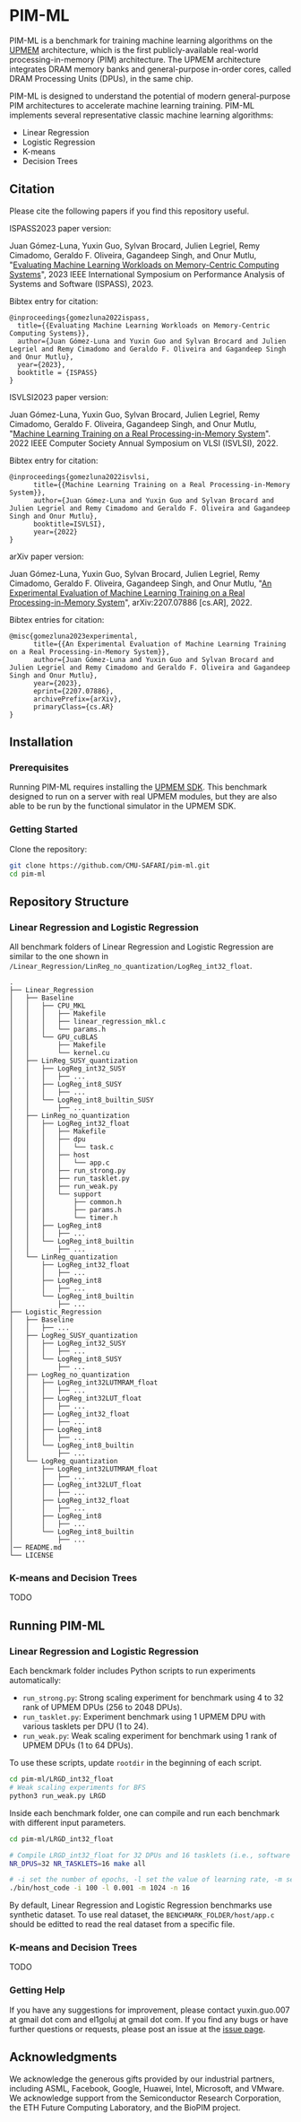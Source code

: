 # PIM-ML
PIM-ML is a benchmark for training machine learning algorithms on the [UPMEM](https://www.upmem.com/) architecture, which is the first publicly-available real-world processing-in-memory (PIM) architecture. The UPMEM architecture integrates DRAM memory banks and general-purpose in-order cores, called DRAM Processing Units (DPUs), in the same chip. 

PIM-ML is designed to understand the potential of modern general-purpose PIM architectures to accelerate machine learning training. 
PIM-ML implements several representative classic machine learning algorithms: 
- Linear Regression 
- Logistic Regression 
- K-means 
- Decision Trees 

## Citation
Please cite the following papers if you find this repository useful.

ISPASS2023 paper version:

Juan Gómez-Luna, Yuxin Guo, Sylvan Brocard, Julien Legriel, Remy Cimadomo, Geraldo F. Oliveira, Gagandeep Singh, and Onur Mutlu, "[Evaluating Machine Learning Workloads on Memory-Centric Computing Systems](https://ispass.org/ispass2023/)", 2023 IEEE International Symposium on Performance Analysis of Systems and Software (ISPASS), 2023.

Bibtex entry for citation:
```
@inproceedings{gomezluna2022ispass,
  title={{Evaluating Machine Learning Workloads on Memory-Centric Computing Systems}}, 
  author={Juan Gómez-Luna and Yuxin Guo and Sylvan Brocard and Julien Legriel and Remy Cimadomo and Geraldo F. Oliveira and Gagandeep Singh and Onur Mutlu},
  year={2023},
  booktitle = {ISPASS}
}
```

ISVLSI2023 paper version:

Juan Gómez-Luna, Yuxin Guo, Sylvan Brocard, Julien Legriel, Remy Cimadomo, Geraldo F. Oliveira, Gagandeep Singh, and Onur Mutlu, "[Machine Learning Training on a Real Processing-in-Memory System](https://doi.org/10.1109/ISVLSI54635.2022.00064)". 2022 IEEE Computer Society Annual Symposium on VLSI (ISVLSI), 2022.

Bibtex entry for citation:
```
@inproceedings{gomezluna2022isvlsi,
      title={{Machine Learning Training on a Real Processing-in-Memory System}}, 
      author={Juan Gómez-Luna and Yuxin Guo and Sylvan Brocard and Julien Legriel and Remy Cimadomo and Geraldo F. Oliveira and Gagandeep Singh and Onur Mutlu},
      booktitle=ISVLSI}, 
      year={2022}
}
```

arXiv paper version:

Juan Gómez-Luna, Yuxin Guo, Sylvan Brocard, Julien Legriel, Remy Cimadomo, Geraldo F. Oliveira, Gagandeep Singh, and Onur Mutlu, "[An Experimental Evaluation of Machine Learning Training on a Real Processing-in-Memory System](https://arxiv.org/abs/2207.07886)", arXiv:2207.07886 [cs.AR], 2022. 

Bibtex entries for citation:
```
@misc{gomezluna2023experimental,
      title={{An Experimental Evaluation of Machine Learning Training on a Real Processing-in-Memory System}}, 
      author={Juan Gómez-Luna and Yuxin Guo and Sylvan Brocard and Julien Legriel and Remy Cimadomo and Geraldo F. Oliveira and Gagandeep Singh and Onur Mutlu},
      year={2023},
      eprint={2207.07886},
      archivePrefix={arXiv},
      primaryClass={cs.AR}
}
```

## Installation
### Prerequisites
Running PIM-ML requires installing the [UPMEM SDK](https://sdk.upmem.com/). This benchmark designed to run on a server with real UPMEM modules, but they are also able to be run by the functional simulator in the UPMEM SDK.

###  Getting Started 
Clone the repository:
```sh
git clone https://github.com/CMU-SAFARI/pim-ml.git
cd pim-ml
```

## Repository Structure
### Linear Regression and Logistic Regression
All benchmark folders of Linear Regression and Logistic Regression are similar to the one shown in `/Linear_Regression/LinReg_no_quantization/LogReg_int32_float`. 
```
.
├── Linear_Regression
│   ├── Baseline
│   │   ├── CPU_MKL
│   │   │   ├── Makefile
│   │   │   ├── linear_regression_mkl.c
│   │   │   └── params.h
│   │   └── GPU_cuBLAS
│   │       ├── Makefile
│   │       └── kernel.cu
│   ├── LinReg_SUSY_quantization
│   │   ├── LogReg_int32_SUSY
│   │   │   ├── ...
│   │   ├── LogReg_int8_SUSY
│   │   │   ├── ...
│   │   └── LogReg_int8_builtin_SUSY
│   │       ├── ...
│   ├── LinReg_no_quantization
│   │   ├── LogReg_int32_float
│   │   │   ├── Makefile
│   │   │   ├── dpu
│   │   │   │   └── task.c
│   │   │   ├── host
│   │   │   │   └── app.c
│   │   │   ├── run_strong.py
│   │   │   ├── run_tasklet.py
│   │   │   ├── run_weak.py
│   │   │   └── support
│   │   │       ├── common.h
│   │   │       ├── params.h
│   │   │       └── timer.h
│   │   ├── LogReg_int8
│   │   │   ├── ...
│   │   └── LogReg_int8_builtin
│   │       ├── ...
│   └── LinReg_quantization
│       ├── LogReg_int32_float
│       │   ├── ...
│       ├── LogReg_int8
│       │   ├── ...
│       └── LogReg_int8_builtin
│           ├── ...
├── Logistic_Regression
│   ├── Baseline
│   │   ├── ...
│   ├── LogReg_SUSY_quantization
│   │   ├── LogReg_int32_SUSY
│   │   │   ├── ...
│   │   └── LogReg_int8_SUSY
│   │       ├── ...
│   ├── LogReg_no_quantization
│   │   ├── LogReg_int32LUTMRAM_float
│   │   │   ├── ...
│   │   ├── LogReg_int32LUT_float
│   │   │   ├── ...
│   │   ├── LogReg_int32_float
│   │   │   ├── ...
│   │   ├── LogReg_int8
│   │   │   ├── ...
│   │   └── LogReg_int8_builtin
│   │       ├── ...
│   └── LogReg_quantization
│       ├── LogReg_int32LUTMRAM_float
│       │   ├── ...
│       ├── LogReg_int32LUT_float
│       │   ├── ...
│       ├── LogReg_int32_float
│       │   ├── ...
│       ├── LogReg_int8
│       │   ├── ...
│       └── LogReg_int8_builtin
│           ├── ...
│── README.md
└── LICENSE
```

### K-means and Decision Trees 
TODO

## Running PIM-ML 
### Linear Regression and Logistic Regression
Each benckmark folder includes Python scripts to run experiments automatically:
- `run_strong.py`: Strong scaling experiment for benchmark using 4 to 32 rank of UPMEM DPUs (256 to 2048 DPUs).
- `run_tasklet.py`: Experiment benchmark using 1 UPMEM DPU with various tasklets per DPU (1 to 24). 
- `run_weak.py`: Weak scaling experiment for benchmark using 1 rank of UPMEM DPUs (1 to 64 DPUs).

To use these scripts, update `rootdir` in the beginning of each script.
```sh
cd pim-ml/LRGD_int32_float
# Weak scaling experiments for BFS 
python3 run_weak.py LRGD
```

Inside each benchmark folder, one can compile and run each benchmark with different input parameters. 
```sh
cd pim-ml/LRGD_int32_float

# Compile LRGD_int32_float for 32 DPUs and 16 tasklets (i.e., software threads) per DPU
NR_DPUS=32 NR_TASKLETS=16 make all

# -i set the number of epochs, -l set the value of learning rate, -m set the number of samples of the dataset, -n set the number of features 
./bin/host_code -i 100 -l 0.001 -m 1024 -n 16
```

By default, Linear Regression and Logistic Regression benchmarks use synthetic dataset. To use real dataset, the ```BENCHMARK_FOLDER/host/app.c``` should be editted to read the real dataset from a specific file. 

### K-means and Decision Trees 
TODO

### Getting Help 
If you have any suggestions for improvement, please contact yuxin.guo.007 at gmail dot com and el1goluj at gmail dot com. 
If you find any bugs or have further questions or requests, please post an issue at the [issue page](https://github.com/CMU-SAFARI/pim-ml/issues).

## Acknowledgments 
We acknowledge the generous gifts provided by our industrial partners, including ASML, Facebook, Google, Huawei, Intel, Microsoft, and VMware. We acknowledge support from the Semiconductor Research Corporation, the ETH Future Computing Laboratory, and the BioPIM project. 
